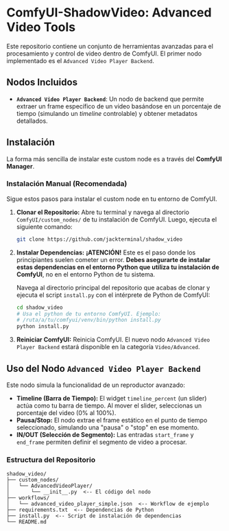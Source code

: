 # ComfyUI-ShadowVideo: Advanced Video Tools

Este repositorio contiene un conjunto de herramientas avanzadas para el procesamiento y control de video dentro de ComfyUI. El primer nodo implementado es el `Advanced Video Player Backend`.

## Nodos Incluidos

*   **`Advanced Video Player Backend`**: Un nodo de backend que permite extraer un frame específico de un video basándose en un porcentaje de tiempo (simulando un *timeline* controlable) y obtener metadatos detallados.

## Instalación

La forma más sencilla de instalar este custom node es a través del **ComfyUI Manager**.

### Instalación Manual (Recomendada)

Sigue estos pasos para instalar el custom node en tu entorno de ComfyUI.

1.  **Clonar el Repositorio:**
    Abre tu terminal y navega al directorio `ComfyUI/custom_nodes/` de tu instalación de ComfyUI. Luego, ejecuta el siguiente comando:
    ```bash
    git clone https://github.com/jackterminal/shadow_video
    ```

2.  **Instalar Dependencias:**
    **¡ATENCIÓN!** Este es el paso donde los principiantes suelen cometer un error. **Debes asegurarte de instalar estas dependencias en el entorno Python que utiliza tu instalación de ComfyUI**, no en el entorno Python de tu sistema.

    Navega al directorio principal del repositorio que acabas de clonar y ejecuta el script `install.py` con el intérprete de Python de ComfyUI:
    ```bash
    cd shadow_video
    # Usa el python de tu entorno ComfyUI. Ejemplo:
    # /ruta/a/tu/comfyui/venv/bin/python install.py
    python install.py
    ```

3.  **Reiniciar ComfyUI:**
    Reinicia ComfyUI. El nuevo nodo `Advanced Video Player Backend` estará disponible en la categoría `Video/Advanced`.

## Uso del Nodo `Advanced Video Player Backend`

Este nodo simula la funcionalidad de un reproductor avanzado:

*   **Timeline (Barra de Tiempo):** El widget `timeline_percent` (un slider) actúa como tu barra de tiempo. Al mover el slider, seleccionas un porcentaje del video (0% al 100%).
*   **Pausa/Stop:** El nodo extrae el frame estático en el punto de tiempo seleccionado, simulando una "pausa" o "stop" en ese momento.
*   **IN/OUT (Selección de Segmento):** Las entradas `start_frame` y `end_frame` permiten definir el segmento de video a procesar.

### Estructura del Repositorio

```
shadow_video/
├── custom_nodes/
│   └── AdvancedVideoPlayer/
│       └── __init__.py  <-- El código del nodo
├── workflows/
│   └── advanced_video_player_simple.json  <-- Workflow de ejemplo
├── requirements.txt  <-- Dependencias de Python
├── install.py  <-- Script de instalación de dependencias
└── README.md
```
